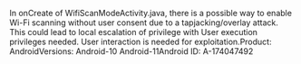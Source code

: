 In onCreate of WifiScanModeActivity.java, there is a possible way to enable Wi-Fi scanning without user consent due to a tapjacking/overlay attack. This could lead to local escalation of privilege with User execution privileges needed. User interaction is needed for exploitation.Product: AndroidVersions: Android-10 Android-11Android ID: A-174047492